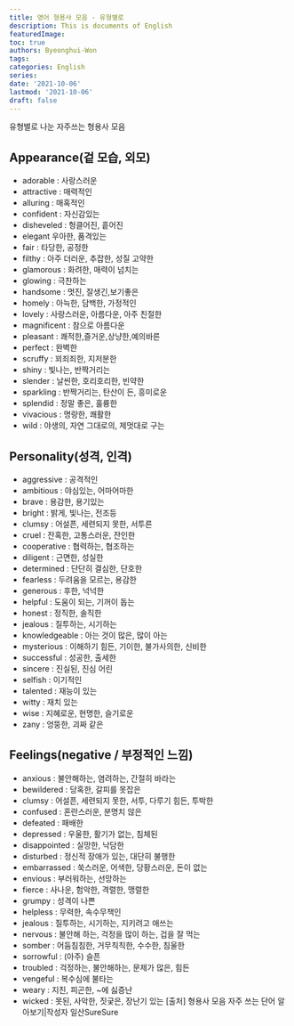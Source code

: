 ```yaml
---
title: 영어 형용사 모음 - 유형별로
description: This is documents of English
featuredImage: 
toc: true
authors: Byeonghui-Won
tags:
categories: English
series: 
date: '2021-10-06'
lastmod: '2021-10-06'
draft: false
---
```


유형별로 나눈 자주쓰는 형용사 모음

## Appearance(겉 모습, 외모)

- adorable  :  사랑스러운
- attractive  :  매력적인
- alluring  :  매혹적인
- confident  :  자신감있는
- disheveled  :  헝클어진, 흩어진
- elegant   우아한, 품격있는
- fair  :  타당한, 공정한
- filthy  :  아주 더러운, 추잡한, 성질 고약한
- glamorous  :  화려한, 매력이 넘치는
- glowing  :  극찬하는
- handsome  :  멋진, 잘생긴,보기좋은
- homely  :  아늑한, 담백한, 가정적인
- lovely  :  사랑스러운, 아름다운, 아주 친절한
- magnificent  :  참으로 아름다운
- pleasant  :  쾌적한,즐거운,상냥한,예의바른
- perfect  :  완벽한
- scruffy  :  꾀죄죄한, 지저분한
- shiny  :  빛나는, 반짝거리는
- slender  :  날씬한, 호리호리한, 빈약한
- sparkling  :  반짝거리는, 탄산이 든, 흥미로운
- splendid  :  정말 좋은, 훌륭한
- vivacious  :  명랑한, 쾌활한
- wild  :  야생의, 자연 그대로의, 제멋대로 구는

## Personality(성격, 인격)

- aggressive  :  공격적인
- ambitious  :  야심있는, 어마어마한
- brave  :  용감한, 용기있는
- bright  :  밝게, 빛나는, 전조등
- clumsy  :  어설픈, 세련되지 못한, 서투른
- cruel  :  잔혹한, 고통스러운, 잔인한
- cooperative  :  협력하는, 협조하는
- diligent  :  근면한, 성실한
- determined  :  단단히 결심한, 단호한
- fearless  :  두려움을 모르는, 용감한
- generous  :  후한, 넉넉한
- helpful  :  도움이 되는, 기꺼이 돕는
- honest  :  정직한, 솔직한
- jealous  :  질투하는, 시기하는
- knowledgeable  :  아는 것이 많은, 많이 아는
- mysterious  :  이해하기 힘든, 기이한, 불가사의한, 신비한
- successful  :  성공한, 출세한
- sincere  :  진실된, 진심 어린
- selfish  :  이기적인
- talented  :  재능이 있는
- witty  :  재치 있는
- wise  :  지혜로운, 현명한, 슬기로운
- zany  :  엉뚱한, 괴짜 같은

## Feelings(negative / 부정적인 느낌)

- anxious  :  불안해하는, 염려하는, 간절히 바라는
- bewildered  :  당혹한, 갈피를 못잡은
- clumsy  :  어설픈, 세련되지 못한, 서투, 다루기 힘든, 투박한
- confused  :  혼란스러운, 분명치 않은
- defeated  :  패배한
- depressed  :  우울한, 활기가 없는, 침체된
- disappointed  :  실망한, 낙담한
- disturbed  :  정신적 장애가 있는, 대단히 불행한   
- embarrassed  :  쑥스러운, 어색한, 당황스러운, 돈이 없는
- envious  :  부러워하는, 선망하는
- fierce  :  사나운, 험악한, 격렬한, 맹렬한
- grumpy  :  성격이 나쁜
- helpless  :  무력한, 속수무책인
- jealous  :  질투하는, 시기하는, 지키려고 애쓰는
- nervous  :   불안해 하는, 걱정을 많이 하는, 겁을 잘 먹는
- somber  :  어둠침침한, 거무칙칙한, 수수한, 침울한
- sorrowful  :  (아주) 슬픈
- troubled  :  걱정하는, 불안해하는, 문제가 많은, 힘든   
- vengeful  :  복수심에 불타는
- weary  :  지친, 피곤한, ~에 싫증난
- wicked  :  못된, 사악한, 짓궂은, 장난기 있는
[출처] 형용사 모음 자주 쓰는 단어 알아보기|작성자 일산SureSure

